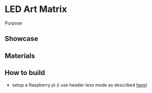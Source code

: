# LED Art Matrix


Purpose



## Showcase



## Materials


## How to build
- setup a Raspberry pi (i use header-less mode as described [here]())



